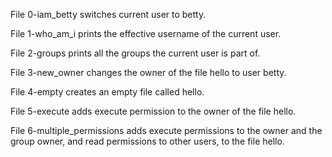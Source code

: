 File 0-iam_betty switches current user to betty.

File 1-who_am_i prints the effective username of the current user.

File 2-groups prints all the groups the current user is part of.

File 3-new_owner changes the owner of the file hello to user betty.

File 4-empty creates an empty file called hello.

File 5-execute adds execute permission to the owner of the file hello.

File 6-multiple_permissions adds execute permissions to the owner and the group owner, and read permissions to other users, to the file hello. 




